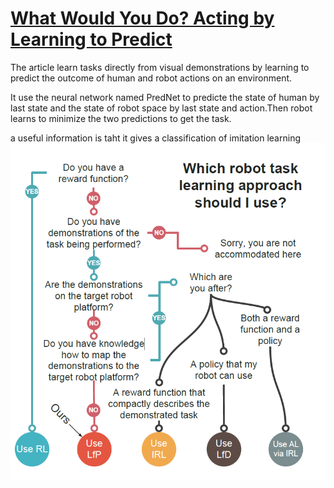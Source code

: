 [What Would You Do? Acting by Learning to Predict][What Would You Do]
===
The article learn tasks directly from visual demonstrations by learning to predict the outcome of human and robot actions on an environment.

It use the neural network named PredNet to predicte the state of human by last state and the state of robot space by last state and action.Then robot learns to minimize the two predictions to get the task.

a useful information is taht it gives a classification of imitation learning  
![not found](data/what_will_you_do.png "What Would You Do")

[What Would You Do]:https://arxiv.org/abs/1703.02658v1
